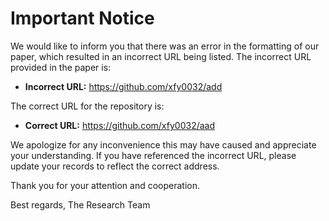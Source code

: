 # Important Notice

We would like to inform you that there was an error in the formatting of our paper, which resulted in an incorrect URL being listed. The incorrect URL provided in the paper is:

- **Incorrect URL:** https://github.com/xfy0032/add

The correct URL for the repository is:

- **Correct URL:** https://github.com/xfy0032/aad

We apologize for any inconvenience this may have caused and appreciate your understanding. If you have referenced the incorrect URL, please update your records to reflect the correct address.

Thank you for your attention and cooperation.

Best regards,
The Research Team

